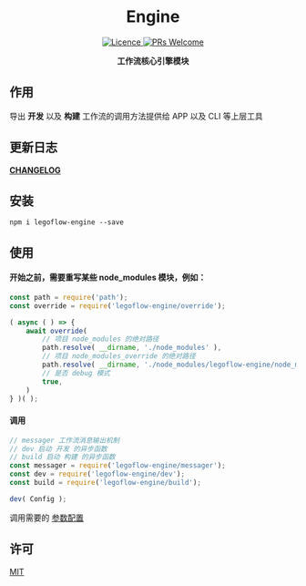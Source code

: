 <h1 align="center"> Engine </h1>

<p align="center">
    <a href="https://opensource.org/licenses/MIT">
        <img alt="Licence" src="https://img.shields.io/badge/license-MIT-green.svg" />
    </a>
    <a href="">
        <img alt="PRs Welcome" src="https://img.shields.io/badge/PRs-welcome-green.svg" />
    </a>
</p>

<p align="center">
    <strong>工作流核心引擎模块</strong>
</p>

## 作用

导出 **开发** 以及 **构建** 工作流的调用方法提供给 APP 以及 CLI 等上层工具

## 更新日志

**[CHANGELOG](./CHANGELOG.md)**

## 安装

```
npm i legoflow-engine --save
```

## 使用

#### 开始之前，需要重写某些 node_modules 模块，例如：

```js
const path = require('path');
const override = require('legoflow-engine/override');

( async ( ) => {
    await override(
        // 项目 node_modules 的绝对路径
        path.resolve( __dirname, './node_modules' ),
        // 项目 node_modules_override 的绝对路径
        path.resolve( __dirname, './node_modules/legoflow-engine/node_modules_override' ),
        // 是否 debug 模式
        true,
    )
} )( );
```

#### 调用

```js
// messager 工作流消息输出机制
// dev 启动 开发 的异步函数
// build 启动 构建 的异步函数
const messager = require('legoflow-engine/messager');
const dev = require('legoflow-engine/dev');
const build = require('legoflow-engine/build');

dev( Config );
```

调用需要的 [参数配置](https://legoflow.com/wiki/config.html)

## 许可

[MIT](./LICENSE)
